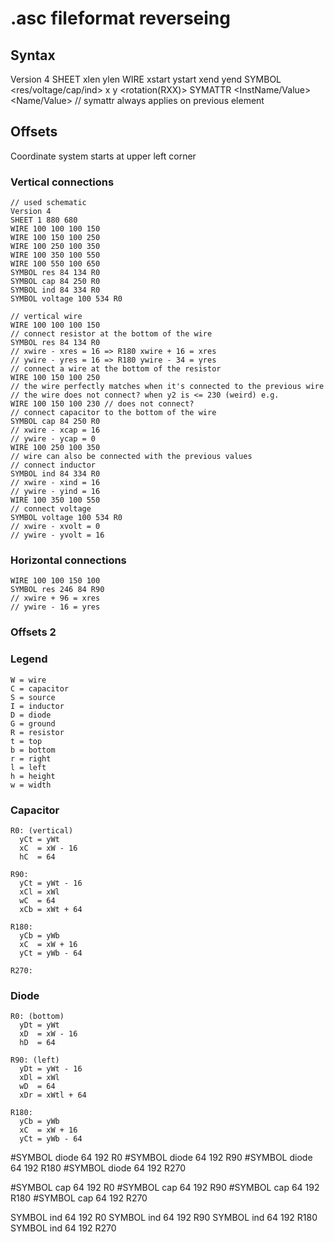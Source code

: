# .asc fileformat reverseing

## Syntax

Version 4
SHEET <Number> xlen ylen
WIRE xstart ystart xend yend
SYMBOL <res/voltage/cap/ind> x y <rotation(RXX)>
SYMATTR <InstName/Value> <Name/Value> // symattr always applies on previous element

## Offsets

Coordinate system starts at upper left corner

### Vertical connections

    // used schematic
    Version 4
    SHEET 1 880 680
    WIRE 100 100 100 150
    WIRE 100 150 100 250
    WIRE 100 250 100 350
    WIRE 100 350 100 550
    WIRE 100 550 100 650
    SYMBOL res 84 134 R0
    SYMBOL cap 84 250 R0
    SYMBOL ind 84 334 R0
    SYMBOL voltage 100 534 R0

    // vertical wire
    WIRE 100 100 100 150
    // connect resistor at the bottom of the wire
    SYMBOL res 84 134 R0
    // xwire - xres = 16 => R180 xwire + 16 = xres
    // ywire - yres = 16 => R180 ywire - 34 = yres
    // connect a wire at the bottom of the resistor
    WIRE 100 150 100 250
    // the wire perfectly matches when it's connected to the previous wire
    // the wire does not connect? when y2 is <= 230 (weird) e.g.
    WIRE 100 150 100 230 // does not connect?
    // connect capacitor to the bottom of the wire 
    SYMBOL cap 84 250 R0
    // xwire - xcap = 16
    // ywire - ycap = 0
    WIRE 100 250 100 350
    // wire can also be connected with the previous values
    // connect inductor
    SYMBOL ind 84 334 R0
    // xwire - xind = 16
    // ywire - yind = 16
    WIRE 100 350 100 550
    // connect voltage
    SYMBOL voltage 100 534 R0
    // xwire - xvolt = 0
    // ywire - yvolt = 16

### Horizontal connections

    WIRE 100 100 150 100
    SYMBOL res 246 84 R90 
    // xwire + 96 = xres
    // ywire - 16 = yres


### Offsets 2

### Legend
    
    W = wire
    C = capacitor
    S = source
    I = inductor
    D = diode
    G = ground
    R = resistor
    t = top
    b = bottom
    r = right
    l = left
    h = height
    w = width


### Capacitor

    R0: (vertical)
      yCt = yWt
      xC  = xW - 16
      hC  = 64

    R90:  
      yCt = yWt - 16
      xCl = xWl 
      wC  = 64
      xCb = xWt + 64
      
    R180: 
      yCb = yWb
      xC  = xW + 16
      yCt = yWb - 64

    R270: 
      
### Diode      
 
    R0: (bottom)
      yDt = yWt
      xD  = xW - 16
      hD  = 64

    R90: (left) 
      yDt = yWt - 16
      xDl = xWl 
      wD  = 64
      xDr = xWtl + 64
      
    R180: 
      yCb = yWb
      xC  = xW + 16
      yCt = yWb - 64
      






#SYMBOL diode 64 192 R0
#SYMBOL diode 64 192 R90
#SYMBOL diode 64 192 R180
#SYMBOL diode 64 192 R270

#SYMBOL cap 64 192 R0
#SYMBOL cap 64 192 R90
#SYMBOL cap 64 192 R180
#SYMBOL cap 64 192 R270


SYMBOL ind 64 192 R0
SYMBOL ind 64 192 R90
SYMBOL ind 64 192 R180
SYMBOL ind 64 192 R270
